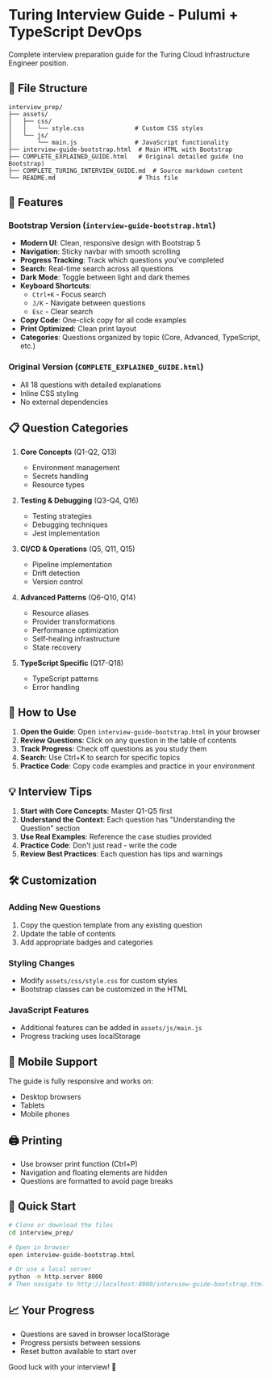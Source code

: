 # Turing Interview Guide - Pulumi + TypeScript DevOps

Complete interview preparation guide for the Turing Cloud Infrastructure Engineer position.

## 📁 File Structure

```
interview_prep/
├── assets/
│   ├── css/
│   │   └── style.css              # Custom CSS styles
│   └── js/
│       └── main.js                # JavaScript functionality
├── interview-guide-bootstrap.html  # Main HTML with Bootstrap
├── COMPLETE_EXPLAINED_GUIDE.html   # Original detailed guide (no Bootstrap)
├── COMPLETE_TURING_INTERVIEW_GUIDE.md  # Source markdown content
└── README.md                       # This file
```

## 🚀 Features

### Bootstrap Version (`interview-guide-bootstrap.html`)
- **Modern UI**: Clean, responsive design with Bootstrap 5
- **Navigation**: Sticky navbar with smooth scrolling
- **Progress Tracking**: Track which questions you've completed
- **Search**: Real-time search across all questions
- **Dark Mode**: Toggle between light and dark themes
- **Keyboard Shortcuts**: 
  - `Ctrl+K` - Focus search
  - `J/K` - Navigate between questions
  - `Esc` - Clear search
- **Copy Code**: One-click copy for all code examples
- **Print Optimized**: Clean print layout
- **Categories**: Questions organized by topic (Core, Advanced, TypeScript, etc.)

### Original Version (`COMPLETE_EXPLAINED_GUIDE.html`)
- All 18 questions with detailed explanations
- Inline CSS styling
- No external dependencies

## 📋 Question Categories

1. **Core Concepts** (Q1-Q2, Q13)
   - Environment management
   - Secrets handling
   - Resource types

2. **Testing & Debugging** (Q3-Q4, Q16)
   - Testing strategies
   - Debugging techniques
   - Jest implementation

3. **CI/CD & Operations** (Q5, Q11, Q15)
   - Pipeline implementation
   - Drift detection
   - Version control

4. **Advanced Patterns** (Q6-Q10, Q14)
   - Resource aliases
   - Provider transformations
   - Performance optimization
   - Self-healing infrastructure
   - State recovery

5. **TypeScript Specific** (Q17-Q18)
   - TypeScript patterns
   - Error handling

## 🎯 How to Use

1. **Open the Guide**: Open `interview-guide-bootstrap.html` in your browser
2. **Review Questions**: Click on any question in the table of contents
3. **Track Progress**: Check off questions as you study them
4. **Search**: Use Ctrl+K to search for specific topics
5. **Practice Code**: Copy code examples and practice in your environment

## 💡 Interview Tips

1. **Start with Core Concepts**: Master Q1-Q5 first
2. **Understand the Context**: Each question has "Understanding the Question" section
3. **Use Real Examples**: Reference the case studies provided
4. **Practice Code**: Don't just read - write the code
5. **Review Best Practices**: Each question has tips and warnings

## 🛠️ Customization

### Adding New Questions
1. Copy the question template from any existing question
2. Update the table of contents
3. Add appropriate badges and categories

### Styling Changes
- Modify `assets/css/style.css` for custom styles
- Bootstrap classes can be customized in the HTML

### JavaScript Features
- Additional features can be added in `assets/js/main.js`
- Progress tracking uses localStorage

## 📱 Mobile Support

The guide is fully responsive and works on:
- Desktop browsers
- Tablets
- Mobile phones

## 🖨️ Printing

- Use browser print function (Ctrl+P)
- Navigation and floating elements are hidden
- Questions are formatted to avoid page breaks

## 🚀 Quick Start

```bash
# Clone or download the files
cd interview_prep/

# Open in browser
open interview-guide-bootstrap.html

# Or use a local server
python -m http.server 8000
# Then navigate to http://localhost:8000/interview-guide-bootstrap.html
```

## 📈 Your Progress

- Questions are saved in browser localStorage
- Progress persists between sessions
- Reset button available to start over

Good luck with your interview! 🎉